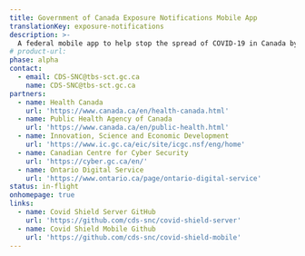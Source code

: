 ```yaml
---
title: Government of Canada Exposure Notifications Mobile App 
translationKey: exposure-notifications
description: >-
  A federal mobile app to help stop the spread of COVID-19 in Canada by notifying Canadians of exposure, while fully protecting their privacy.
# product-url: 
phase: alpha
contact:
  - email: CDS-SNC@tbs-sct.gc.ca
    name: CDS-SNC@tbs-sct.gc.ca
partners:
  - name: Health Canada
    url: 'https://www.canada.ca/en/health-canada.html'
  - name: Public Health Agency of Canada
    url: 'https://www.canada.ca/en/public-health.html'
  - name: Innovation, Science and Economic Development
    url: 'https://www.ic.gc.ca/eic/site/icgc.nsf/eng/home'
  - name: Canadian Centre for Cyber Security
    url: 'https://cyber.gc.ca/en/'
  - name: Ontario Digital Service
    url: 'https://www.ontario.ca/page/ontario-digital-service'
status: in-flight
onhomepage: true
links: 
  - name: Covid Shield Server GitHub
    url: 'https://github.com/cds-snc/covid-shield-server'
  - name: Covid Shield Mobile Github
    url: 'https://github.com/cds-snc/covid-shield-mobile'
---
```

